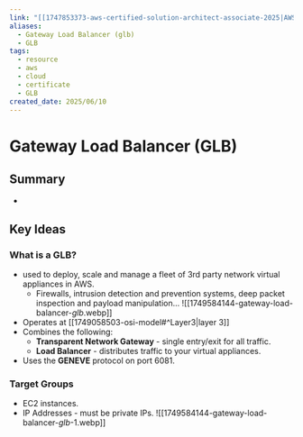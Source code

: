 ```yaml
---
link: "[[1747853373-aws-certified-solution-architect-associate-2025|AWS Certified Solution Architect Associate 2025]]"
aliases:
  - Gateway Load Balancer (glb)
  - GLB
tags:
  - resource
  - aws
  - cloud
  - certificate
  - GLB
created_date: 2025/06/10
---
```

# Gateway Load Balancer (GLB)
## Summary
- 
## Key Ideas
### What is a GLB?
- used to deploy, scale and manage a fleet of 3rd party network virtual appliances in AWS.
	- Firewalls, intrusion detection and prevention systems, deep packet inspection and payload manipulation...
![[1749584144-gateway-load-balancer-_glb_.webp]]
- Operates at [[1749058503-osi-model#^Layer3|layer 3]]
- Combines the following:
	- **Transparent Network Gateway** - single entry/exit for all traffic.
	- **Load Balancer** - distributes traffic to your virtual appliances.
- Uses the **GENEVE** protocol on port 6081.
### Target Groups
- EC2 instances.
- IP Addresses - must be private IPs.
![[1749584144-gateway-load-balancer-_glb_-1.webp]]

